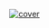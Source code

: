 <p align="center">
  <a href="https://www.instagram.com/yurinekan">
    <img src="https://i.ibb.co/BtzpjDZ/capa.png" alt="cover" title="Yuri Nekän" border="0">
  </a>
</p>
